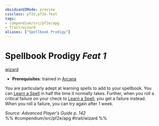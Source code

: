 ```yaml
---
obsidianUIMode: preview
cssclass: pf2e,pf2e-feat
tags:
- compendium/src/pf2e/apg
- trait/wizard
aliases: ["Spellbook Prodigy"]
---
```

# Spellbook Prodigy  *Feat 1*  
[wizard](/rules/traits/wizard.md)  

- **Prerequisites**: trained in [Arcana](/compendium/skills.md#Arcana)

You are particularly adept at learning spells to add to your spellbook. You can [Learn a Spell](/rules/actions/learn-a-spell.md) in half the time it normally takes. Further, when you roll a critical failure on your check to [Learn a Spell](/rules/actions/learn-a-spell.md), you get a failure instead. When you roll a failure, you can try again after 1 week.

*Source: Advanced Player's Guide p. 142*  
%% #compendium/src/pf2e/apg #trait/wizard %%